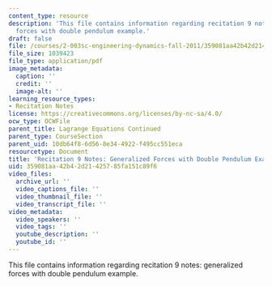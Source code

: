 ```yaml
---
content_type: resource
description: 'This file contains information regarding recitation 9 notes: generalized
  forces with double pendulum example.'
draft: false
file: /courses/2-003sc-engineering-dynamics-fall-2011/359081aa42b42d21425785fa151c89f6_MIT2_003SCF11_rec9notes1.pdf
file_size: 1039423
file_type: application/pdf
image_metadata:
  caption: ''
  credit: ''
  image-alt: ''
learning_resource_types:
- Recitation Notes
license: https://creativecommons.org/licenses/by-nc-sa/4.0/
ocw_type: OCWFile
parent_title: Lagrange Equations Continued
parent_type: CourseSection
parent_uid: 10db64f8-6d56-8e34-4922-f495cc551eca
resourcetype: Document
title: 'Recitation 9 Notes: Generalized Forces with Double Pendulum Example'
uid: 359081aa-42b4-2d21-4257-85fa151c89f6
video_files:
  archive_url: ''
  video_captions_file: ''
  video_thumbnail_file: ''
  video_transcript_file: ''
video_metadata:
  video_speakers: ''
  video_tags: ''
  youtube_description: ''
  youtube_id: ''
---
```

This file contains information regarding recitation 9 notes: generalized forces with double pendulum example.